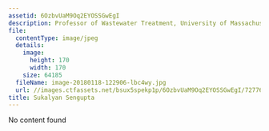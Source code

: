 ```yaml
---
assetid: 6OzbvUaM9Oq2EYOSSGwEgI
description: Professor of Wastewater Treatment, University of Massachusetts Dartmouth
file:
  contentType: image/jpeg
  details:
    image:
      height: 170
      width: 170
    size: 64185
  fileName: image-20180118-122906-lbc4wy.jpg
  url: //images.ctfassets.net/bsux5spekp1p/6OzbvUaM9Oq2EYOSSGwEgI/72776b1f37438fb5b3655558198271bc/image-20180118-122906-lbc4wy.jpg
title: Sukalyan Sengupta
---
```

No content found